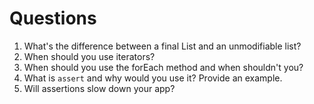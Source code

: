 # Questions

1. What's the difference between a final List and an unmodifiable list?
2. When should you use iterators?
3. When should you use the forEach method and when shouldn't you?
4. What is `assert` and why would you use it? Provide an example.
5. Will assertions slow down your app?
